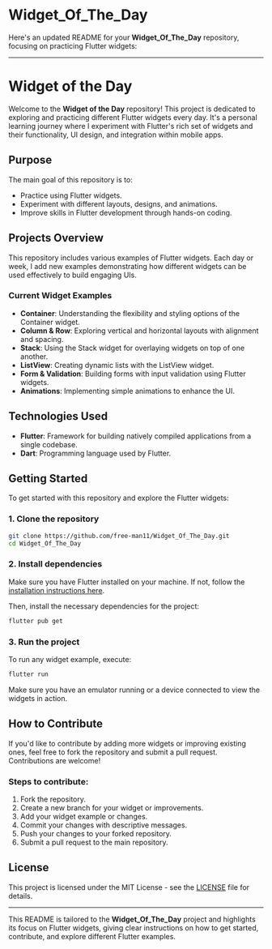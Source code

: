 # Widget_Of_The_Day
Here's an updated README for your **Widget_Of_The_Day** repository, focusing on practicing Flutter widgets:

---

# Widget of the Day

Welcome to the **Widget of the Day** repository! This project is dedicated to exploring and practicing different Flutter widgets every day. It's a personal learning journey where I experiment with Flutter's rich set of widgets and their functionality, UI design, and integration within mobile apps.

## Purpose

The main goal of this repository is to:

- Practice using Flutter widgets.
- Experiment with different layouts, designs, and animations.
- Improve skills in Flutter development through hands-on coding.

## Projects Overview

This repository includes various examples of Flutter widgets. Each day or week, I add new examples demonstrating how different widgets can be used effectively to build engaging UIs.

### Current Widget Examples

- **Container**: Understanding the flexibility and styling options of the Container widget.
- **Column & Row**: Exploring vertical and horizontal layouts with alignment and spacing.
- **Stack**: Using the Stack widget for overlaying widgets on top of one another.
- **ListView**: Creating dynamic lists with the ListView widget.
- **Form & Validation**: Building forms with input validation using Flutter widgets.
- **Animations**: Implementing simple animations to enhance the UI.

## Technologies Used

- **Flutter**: Framework for building natively compiled applications from a single codebase.
- **Dart**: Programming language used by Flutter.

## Getting Started

To get started with this repository and explore the Flutter widgets:

### 1. Clone the repository
```bash
git clone https://github.com/free-man11/Widget_Of_The_Day.git
cd Widget_Of_The_Day
```

### 2. Install dependencies
Make sure you have Flutter installed on your machine. If not, follow the [installation instructions here](https://flutter.dev/docs/get-started/install).

Then, install the necessary dependencies for the project:
```bash
flutter pub get
```

### 3. Run the project
To run any widget example, execute:
```bash
flutter run
```

Make sure you have an emulator running or a device connected to view the widgets in action.

## How to Contribute

If you'd like to contribute by adding more widgets or improving existing ones, feel free to fork the repository and submit a pull request. Contributions are welcome!

### Steps to contribute:

1. Fork the repository.
2. Create a new branch for your widget or improvements.
3. Add your widget example or changes.
4. Commit your changes with descriptive messages.
5. Push your changes to your forked repository.
6. Submit a pull request to the main repository.

## License

This project is licensed under the MIT License - see the [LICENSE](LICENSE) file for details.

---

This README is tailored to the **Widget_Of_The_Day** project and highlights its focus on Flutter widgets, giving clear instructions on how to get started, contribute, and explore different Flutter examples.
